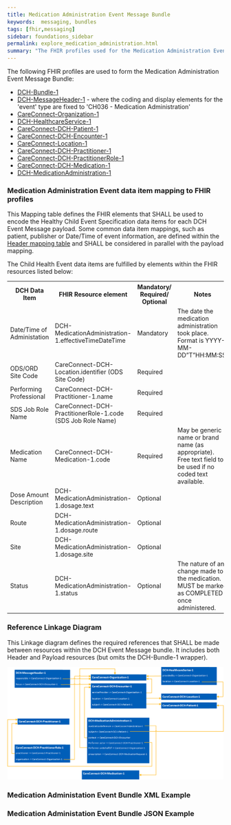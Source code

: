 ```yaml
---
title: Medication Administration Event Message Bundle
keywords:  messaging, bundles
tags: [fhir,messaging]
sidebar: foundations_sidebar
permalink: explore_medication_administration.html
summary: "The FHIR profiles used for the Medication Administration Event Message Bundle"
---
```


The following FHIR profiles are used to form the Medication Administration Event Message Bundle:

- [DCH-Bundle-1](https://fhir.nhs.uk/STU3/StructureDefinition/DCH-Bundle-1)
- [DCH-MessageHeader-1](https://fhir.nhs.uk/STU3/StructureDefinition/DCH-MessageHeader-1) - where the coding and display elements for the 'event' type are fixed to 'CH036 - Medication Administration'
- [CareConnect-Organization-1](https://fhir.hl7.org.uk/STU3/StructureDefinition/CareConnect-Organization-1)
- [DCH-HealthcareService-1](https://fhir.nhs.uk/STU3/StructureDefinition/DCH-HealthcareService-1)
- [CareConnect-DCH-Patient-1](https://fhir.nhs.uk/STU3/StructureDefinition/CareConnect-DCH-Patient-1)
- [CareConnect-DCH-Encounter-1](https://fhir.nhs.uk/STU3/StructureDefinition/CareConnect-DCH-Encounter-1)
- [CareConnect-Location-1](https://fhir.hl7.org.uk/STU3/StructureDefinition/CareConnect-Location-1)
- [CareConnect-DCH-Practitioner-1](https://fhir.nhs.uk/STU3/StructureDefinition/CareConnect-DCH-Practitioner-1)
- [CareConnect-DCH-PractitionerRole-1](https://fhir.nhs.uk/STU3/StructureDefinition/CareConnect-DCH-PractitionerRole-1)
- [CareConnect-DCH-Medication-1](https://fhir.nhs.uk/STU3/StructureDefinition/CareConnect-DCH-Medication-1)
- [DCH-MedicationAdministration-1](https://fhir.nhs.uk/STU3/StructureDefinition/DCH-MedicationAdministration-1)


### Medication Administration Event data item mapping to FHIR profiles ###

This Mapping table defines the FHIR elements that SHALL be used to encode the Healthy Child Event Specification data items for each DCH Event Message payload.
Some common data item mappings, such as patient, publisher or Date/Time of event information, are defined within the [Header mapping table](explore_event_header_design.html) and SHALL be considered in parallel with the payload mapping.

The Child Health Event data items are fulfilled by elements within the FHIR resources listed below:

<table>
<tr><th>DCH Data Item</th><th>FHIR Resource element</th><th>Mandatory/<br/>Required/<br/>Optional</th><th>Notes</th></tr>
<tr><td>Date/Time of Administation</td><td>DCH-MedicationAdministration-1.effectiveTimeDateTime</td><td>Mandatory</td><td>The date the medication administration took place. Format is YYYY-MM-DD”T”HH:MM:SS.</td></tr>
<tr><td>ODS/ORD Site Code</td><td>CareConnect-DCH-Location.identifier (ODS Site Code)</td><td>Required</td><td></td></tr>
<tr><td>Performing Professional</td><td>CareConnect-DCH-Practitioner-1.name</td><td>Required</td><td></td></tr>
<tr><td>SDS Job Role Name</td><td>CareConnect-DCH-PractitionerRole-1.code (SDS Job Role Name)</td><td>Required</td><td></td></tr>
<tr><td>Medication Name</td><td>CareConnect-DCH-Medication-1.code</td><td>Required</td><td>May be generic name or brand name (as appropriate). Free text field to be used if no coded text available.</td></tr>
<tr><td>Dose Amount Description</td><td>DCH-MedicationAdministration-1.dosage.text</td><td>Optional</td><td></td></tr>
<tr><td>Route</td><td>DCH-MedicationAdministration-1.dosage.route</td><td>Optional</td><td></td></tr>
<tr><td>Site</td><td>DCH-MedicationAdministration-1.dosage.site</td><td>Optional</td><td></td></tr>
<tr><td>Status</td><td>DCH-MedicationAdministration-1.status</td><td>Optional</td><td>The nature of any change made to the medication.  MUST be marked as COMPLETED once administered.</td></tr>
</table>

### Reference Linkage Diagram ###

This Linkage diagram defines the required references that SHALL be made between resources within the DCH Event Message bundle. It includes both Header and Payload resources (but omits the DCH-Bundle-1 wrapper).

<img src="images/explore/MedicationAdministration.png">

### Medication Administation Event Bundle XML Example ###

<script src="https://gist.github.com/IOPS-DEV/7173c87012956dc65fa89ece00ba9c8f.js"></script>

### Medication Administation Event Bundle JSON Example ###

<script src="https://gist.github.com/IOPS-DEV/645ebb3000f77f479952dca00414a788.js"></script>

